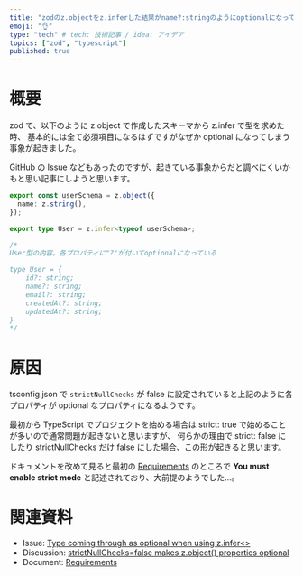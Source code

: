 ```yaml
---
title: "zodのz.objectをz.inferした結果がname?:stringのようにoptionalになってしまう"
emoji: "👌"
type: "tech" # tech: 技術記事 / idea: アイデア
topics: ["zod", "typescript"]
published: true
---
```


# 概要

zod で、以下のように z.object で作成したスキーマから z.infer で型を求めた時、
基本的には全て必須項目になるはずですがなぜか optional になってしまう事象が起きました。

GitHub の Issue などもあったのですが、起きている事象からだと調べにくいかもと思い記事にしようと思います。

```typescript
export const userSchema = z.object({
  name: z.string(),
});

export type User = z.infer<typeof userSchema>;

/*
User型の内容。各プロパティに"?"が付いてoptionalになっている

type User = {
    id?: string;
    name?: string;
    email?: string;
    createdAt?: string;
    updatedAt?: string;
}
*/
```

# 原因

tsconfig.json で `strictNullChecks` が false に設定されていると上記のように各プロパティが optional なプロパティになるようです。

最初から TypeScript でプロジェクトを始める場合は strict: true で始めることが多いので通常問題が起きないと思いますが、
何らかの理由で strict: false にしたり strictNullChecks だけ false にした場合、この形が起きると思います。

ドキュメントを改めて見ると最初の [Requirements](https://github.com/colinhacks/zod#requirements) のところで **You must enable strict mode** と記述されており、大前提のようでした...。

# 関連資料

- Issue: [Type coming through as optional when using z.infer<>](https://github.com/colinhacks/zod/issues/408)
- Discussion: [strictNullChecks=false makes z.object() properties optional](https://github.com/colinhacks/zod/discussions/2160)
- Document: [Requirements](https://github.com/colinhacks/zod#requirements)
